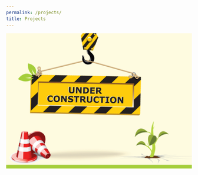 ```yaml
---
permalink: /projects/
title: Projects
---
```


![Under construction](/assets/images/under-construction-1.gif)
